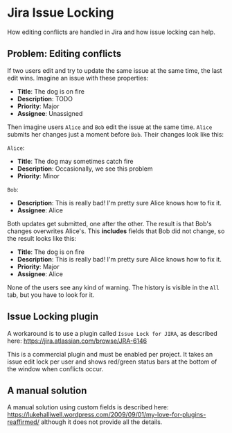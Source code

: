 # Jira Issue Locking

How editing conflicts are handled in Jira and how issue locking can help.


## Problem: Editing conflicts

If two users edit and try to update the same issue at the same time, the last edit wins.
Imagine an issue with these properties:

* __Title__: The dog is on fire
* __Description__: TODO
* __Priority__: Major
* __Assignee__: Unassigned

Then imagine users `Alice` and `Bob` edit the issue at the same time. `Alice` submits
her changes just a moment before `Bob`. Their changes look like this:

`Alice`:
* __Title__: The dog may sometimes catch fire
* __Description__: Occasionally, we see this problem
* __Priority__: Minor

`Bob`:
* __Description__: This is really bad! I'm pretty sure Alice knows how to fix it.
* __Assignee__: Alice

Both updates get submitted, one after the other. The result is that Bob's changes
overwrites Alice's. This __includes__ fields that Bob did not change, so the result looks
like this:

* __Title__: The dog is on fire
* __Description__: This is really bad! I'm pretty sure Alice knows how to fix it.
* __Priority__: Major
* __Assignee__: Alice

None of the users see any kind of warning. The history is visible in the `All` tab, but
you have to look for it.


## Issue Locking plugin

A workaround is to use a plugin called `Issue Lock for JIRA`, as described here:
https://jira.atlassian.com/browse/JRA-6146

This is a commercial plugin and must be enabled per project. It takes an issue edit lock
per user and shows red/green status bars at the bottom of the window when conflicts occur.


## A manual solution

A manual solution using custom fields is described here: https://lukehalliwell.wordpress.com/2009/09/01/my-love-for-plugins-reaffirmed/
although it does not provide all the details.
